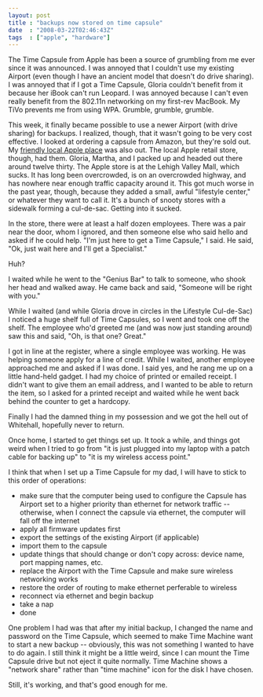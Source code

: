 ```yaml
---
layout: post
title : "backups now stored on time capsule"
date  : "2008-03-22T02:46:43Z"
tags  : ["apple", "hardware"]
---
```

The Time Capsule from Apple has been a source of grumbling from me ever since
it was announced.  I was annoyed that I couldn't use my existing Airport (even
though I have an ancient model that doesn't do drive sharing).  I was annoyed
that if I got a Time Capsule, Gloria couldn't benefit from it because her iBook
can't run Leopard.  I was annoyed because I can't even really benefit from the
802.11n networking on my first-rev MacBook.  My TiVo prevents me from using
WPA.  Grumble, grumble, grumble.

This week, it finally became possible to use a newer Airport (with drive
sharing) for backups.  I realized, though, that it wasn't going to be very cost
effective.  I looked at ordering a capsule from Amazon, but they're sold out.
My [friendly local Apple place](http://www.dclick.com/) was also out.  The
local Apple retail store, though, had them.  Gloria, Martha, and I packed up
and headed out there around twelve thirty.  The Apple store is at the Lehigh
Valley Mall, which sucks.  It has long been overcrowded, is on an overcrowded
highway, and has nowhere near enough traffic capacity around it.  This got much
worse in the past year, though, because they added a small, awful "lifestyle
center," or whatever they want to call it.  It's a bunch of snooty stores with
a sidewalk forming a cul-de-sac.  Getting into it sucked.

In the store, there were at least a half dozen employees.  There was a pair
near the door, whom I ignored, and then someone else who said hello and asked
if he could help.  "I'm just here to get a Time Capsule," I said.  He said,
"Ok, just wait here and I'll get a Specialist."

Huh?

I waited while he went to the "Genius Bar" to talk to someone, who shook her
head and walked away.  He came back and said, "Someone will be right with you."

While I waited (and while Gloria drove in circles in the Lifestyle Cul-de-Sac)
I noticed a huge shelf full of Time Capsules, so I went and took one off the
shelf.  The employee who'd greeted me (and was now just standing around) saw
this and said, "Oh, is that one?  Great."

I got in line at the register, where a single employee was working.  He was
helping someone apply for a line of credit.  While I waited, another employee
approached me and asked if I was done.  I said yes, and he rang me up on a
little hand-held gadget.  I had my choice of printed or emailed receipt.  I
didn't want to give them an email address, and I wanted to be able to return
the item, so I asked for a printed receipt and waited while he went back behind
the counter to get a hardcopy.

Finally I had the damned thing in my possession and we got the hell out of
Whitehall, hopefully never to return.

Once home, I started to get things set up.  It took a while, and things got
weird when I tried to go from "it is just plugged into my laptop with a
patch cable for backing up" to "it is my wireless access point."

I think that when I set up a Time Capsule for my dad, I will have to stick to
this order of operations:

* make sure that the computer being used to configure the Capsule has Airport set to a higher priority than ethernet for network traffic -- otherwise, when I connect the capsule via ethernet, the computer will fall off the internet
* apply all firmware updates first
* export the settings of the existing Airport (if applicable)
* import them to the capsule
* update things that should change or don't copy across: device name, port mapping names, etc.
* replace the Airport with the Time Capsule and make sure wireless networking works
* restore the order of routing to make ethernet perferable to wireless
* reconnect via ethernet and begin backup
* take a nap
* done

One problem I had was that after my initial backup, I changed the name and
password on the Time Capsule, which seemed to make Time Machine want to start a
new backup -- obviously, this was not something I wanted to have to do again.
I still think it might be a little weird, since I can mount the Time Capsule
drive but not eject it quite normally.  Time Machine shows a "network share"
rather than "time machine" icon for the disk I have chosen.

Still, it's working, and that's good enough for me.

